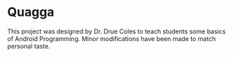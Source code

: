 # Quagga
This project was designed by Dr. Drue Coles to teach students some basics of Android Programming. Minor modifications have been made to match personal taste.
